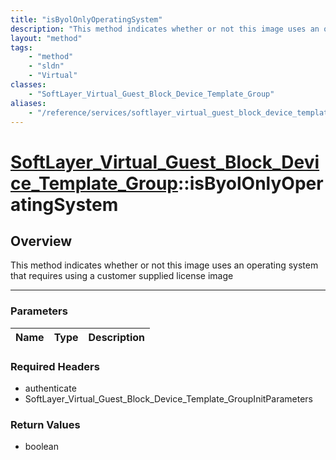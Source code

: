 ```yaml
---
title: "isByolOnlyOperatingSystem"
description: "This method indicates whether or not this image uses an operating system that requires using a customer supplied license... "
layout: "method"
tags:
    - "method"
    - "sldn"
    - "Virtual"
classes:
    - "SoftLayer_Virtual_Guest_Block_Device_Template_Group"
aliases:
    - "/reference/services/softlayer_virtual_guest_block_device_template_group/isByolOnlyOperatingSystem"
---
```

# [SoftLayer_Virtual_Guest_Block_Device_Template_Group](/reference/services/SoftLayer_Virtual_Guest_Block_Device_Template_Group)::isByolOnlyOperatingSystem





## Overview 
This method indicates whether or not this image uses an operating system that requires using a customer supplied license image 

-----

### Parameters 
|Name | Type | Description |
| --- | --- | --- |


### Required Headers
* authenticate
* SoftLayer_Virtual_Guest_Block_Device_Template_GroupInitParameters


### Return Values
* boolean




